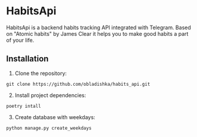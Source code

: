 # HabitsApi

HabitsApi is a backend habits tracking API integrated with Telegram. Based on "Atomic habits" by James Clear it helps
you to make good habits a part of your life.

## Installation

1. Clone the repository:
```commandline
git clone https://github.com/obladishka/habits_api.git
```
2. Install project dependencies:
```commandline
poetry intall
```

3. Create database with weekdays:
```commandline
python manage.py create_weekdays
```